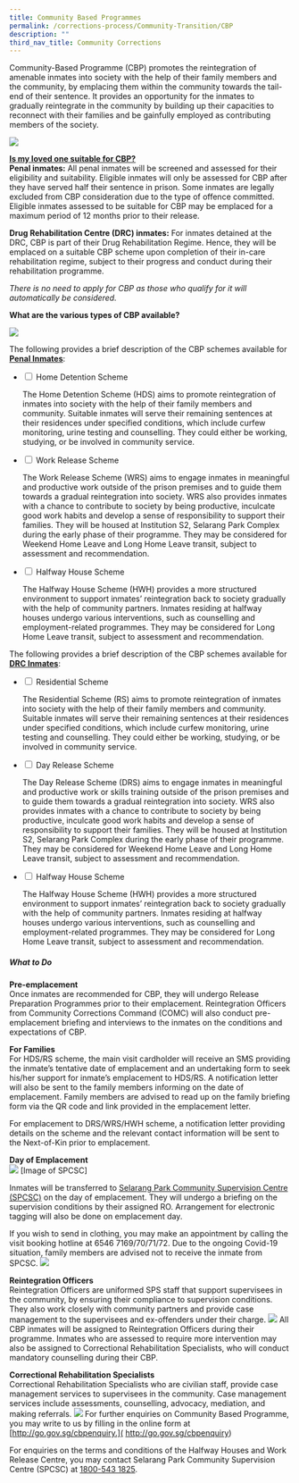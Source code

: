 ```yaml
---
title: Community Based Programmes
permalink: /corrections-process/Community-Transition/CBP
description: ""
third_nav_title: Community Corrections
---
```

Community-Based Programme (CBP) promotes the reintegration of amenable inmates into society with the help of their family members and the community, by emplacing them within the community towards the tail-end of their sentence. It provides an opportunity for the inmates to gradually reintegrate in the community by building up their capacities to reconnect with their families and be gainfully employed as contributing members of the society.

![](/images/Rehabilitation/CBP%20Info.jpeg)

<strong><u>Is my loved one suitable for CBP?</u></strong><br>
**Penal inmates:** All penal inmates will be screened and assessed for their eligibility and suitability. Eligible inmates will only be assessed for CBP after they have served half their sentence in prison. Some inmates are legally excluded from CBP consideration due to the type of offence committed. Eligible inmates assessed to be suitable for CBP may be emplaced for a maximum period of 12 months prior to their release.

**Drug Rehabilitation Centre (DRC) inmates:** For inmates detained at the DRC, CBP is part of their Drug Rehabilitation Regime. Hence, they will be emplaced on a suitable CBP scheme upon completion of their in-care rehabilitation regime, subject to their progress and conduct during their rehabilitation programme. 

*There is no need to apply for CBP as those who qualify for it will automatically be considered.*

**What are the various types of CBP available?**

![](/images/Rehabilitation/CBP%20Types.jpeg)

The following provides a brief description of the CBP schemes available for <Strong><u>Penal Inmates</u></Strong>:
<ul class="jekyllcodex_accordion">
  <li>
    <input type="checkbox" id="accordion1">
    <label for="accordion1">Home Detention Scheme</label>
    <div>
      <p>The Home Detention Scheme (HDS) aims to promote reintegration of inmates into society with the help of their family members and community. Suitable inmates will serve their remaining sentences at their residences under specified conditions, which include curfew monitoring, urine testing and counselling. They could either be working, studying, or be involved in community service.</p>
    </div>
	</li>  
  <li>
    <input type="checkbox" id="accordion2">
    <label for="accordion2">Work Release Scheme</label>
    <div>
      <p>The Work Release Scheme (WRS) aims to engage inmates in meaningful and productive work outside of the prison premises and to guide them towards a gradual reintegration into society. WRS also provides inmates with a chance to contribute to society by being productive, inculcate good work habits and develop a sense of responsibility to support their families. They will be housed at Institution S2, Selarang Park Complex during the early phase of their programme. They may be considered for Weekend Home Leave and Long Home Leave transit, subject to assessment and recommendation.</p>
    </div>
  </li>
	<li>
    <input type="checkbox" id="accordion3">
    <label for="accordion3">Halfway House Scheme</label>
    <div>
      <p>The Halfway House Scheme (HWH) provides a more structured environment to support inmates’ reintegration back to society gradually with the help of community partners. Inmates residing at halfway houses undergo various interventions, such as counselling and employment-related programmes. They may be considered for Long Home Leave transit, subject to assessment and recommendation.</p>
    </div>
  </li>
	</ul>
	
The following provides a brief description of the CBP schemes available for <Strong><u>DRC Inmates</u></Strong>:
<ul class="jekyllcodex_accordion">
  <li>
    <input type="checkbox" id="accordion4">
    <label for="accordion4">Residential Scheme</label>
    <div>
      <p>The Residential Scheme (RS) aims to promote reintegration of inmates into society with the help of their family members and community. Suitable inmates will serve their remaining sentences at their residences under specified conditions, which include curfew monitoring, urine testing and counselling. They could either be working, studying, or be involved in community service.</p>
    </div>
	</li>  
  <li>
    <input type="checkbox" id="accordion5">
    <label for="accordion5">Day Release Scheme</label>
    <div>
      <p>The Day Release Scheme (DRS) aims to engage inmates in meaningful and productive work or skills training outside of the prison premises and to guide them towards a gradual reintegration into society. WRS also provides inmates with a chance to contribute to society by being productive, inculcate good work habits and develop a sense of responsibility to support their families. They will be housed at Institution S2, Selarang Park Complex during the early phase of their programme. They may be considered for Weekend Home Leave and Long Home Leave transit, subject to assessment and recommendation.</p>
    </div>
  </li>
	<li>
    <input type="checkbox" id="accordion6">
    <label for="accordion6">Halfway House Scheme</label>
    <div>
      <p>The Halfway House Scheme (HWH) provides a more structured environment to support inmates’ reintegration back to society gradually with the help of community partners. Inmates residing at halfway houses undergo various interventions, such as counselling and employment-related programmes. They may be considered for Long Home Leave transit, subject to assessment and recommendation.</p>
    </div>
  </li>
	</ul>

##### What to Do
**Pre-emplacement**<br>
Once inmates are recommended for CBP, they will undergo Release Preparation Programmes prior to their emplacement. Reintegration Officers from Community Corrections Command (COMC) will also conduct pre-emplacement briefing and interviews to the inmates on the conditions and expectations of CBP.

**For Families** <br>
For HDS/RS scheme, the main visit cardholder will receive an SMS providing the inmate’s tentative date of emplacement and an undertaking form to seek his/her support for inmate’s emplacement to HDS/RS. A notification letter will also be sent to the family members informing on the date of emplacement. Family members are advised to read up on the family briefing form via the QR code and link provided in the emplacement letter.

For emplacement to DRS/WRS/HWH scheme, a notification letter providing details on the scheme and the relevant contact information will be sent to the Next-of-Kin prior to emplacement.

**Day of Emplacement**<br>
![](/images/Placeholder%20for%20Image.png)
[Image of SPCSC]

Inmates will be transferred to [Selarang Park Community Supervision Centre (SPCSC)](http://www.onemap.gov.sg/main/v2/?lat=1.3708718379447&lng=103.978312286363) on the day of emplacement. They will undergo a briefing on the supervision conditions by their assigned RO. Arrangement for electronic tagging will also be done on emplacement day.

If you wish to send in clothing, you may make an appointment by calling the visit booking hotline at 6546 7169/70/71/72. Due to the ongoing Covid-19 situation, family members are advised not to receive the inmate from SPCSC. 
![](/images/Rehabilitation/Emplacement%20Day.jpeg)

**Reintegration Officers** <br>
Reintegration Officers are uniformed SPS staff that support supervisees in the community, by ensuring their compliance to supervision conditions. They also work closely with community partners and provide case management to the supervisees and ex-offenders under their charge. 
![](/images/Recruitment/RO.jpg)
All CBP inmates will be assigned to Reintegration Officers during their programme. Inmates who are assessed to require more intervention may also be assigned to Correctional Rehabilitation Specialists, who will conduct mandatory counselling during their CBP.

**Correctional Rehabilitation Specialists**<br>
Correctional Rehabilitation Specialists who are civilian staff, provide case management services to supervisees in the community. Case management services include assessments, counselling, advocacy, mediation, and making referrals.
![](/images/stock-photos/75A_1109.jpg)
For further enquiries on Community Based Programme, you may write to us by filling in the online form at [http://go.gov.sg/cbpenquiry.]( http://go.gov.sg/cbpenquiry)

For enquiries on the terms and conditions of the Halfway Houses and Work Release Centre, you may contact Selarang Park Community Supervision Centre (SPCSC) at <a href="tel:1800-543-1825">1800-543 1825</a>.